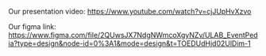 Our presentation video: https://www.youtube.com/watch?v=cjJUpHvXzvo

Our figma link: https://www.figma.com/file/2QUwsJX7NdgNWmcoXgyNZv/ULAB_EventPedia?type=design&node-id=0%3A1&mode=design&t=TOEDUdHjd02UlDim-1 
